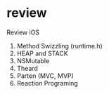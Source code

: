# review
Review iOS
1. Method Swizzling (runtime.h)
2. HEAP and STACK 
3. NSMutable
4. Theard 
5. Parten (MVC, MVP)
6. Reaction Programing

